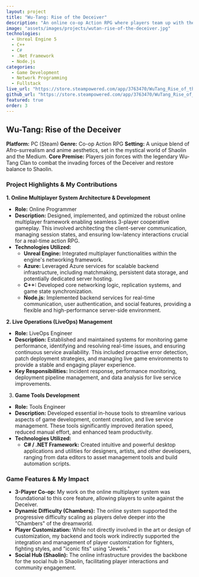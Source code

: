 ```yaml
---
layout: project
title: "Wu-Tang: Rise of the Deceiver"
description: "An online co-op Action RPG where players team up with the legendary Wu-Tang Clan. Built with Unreal Engine 5, C++, and Node.js, this game features a robust 3-player multiplayer system set in a unique Afro-surrealist world."
image: "assets/images/projects/wutan-rise-of-the-deceiver.jpg"
technologies:
  - Unreal Engine 5
  - C++
  - C#
  - .Net Framework
  - Node.js
categories:
  - Game Development
  - Network Programming
  - Fullstack
live_url: "https://store.steampowered.com/app/3763470/WuTang_Rise_of_the_Deceiver/"
github_url: "https://store.steampowered.com/app/3763470/WuTang_Rise_of_the_Deceiver/"
featured: true
order: 3
---
```


## Wu-Tang: Rise of the Deceiver

**Platform:** PC (Steam)
**Genre:** Co-op Action RPG
**Setting:** A unique blend of Afro-surrealism and anime aesthetics, set in the mystical world of Shaolin and the Medium.
**Core Premise:** Players join forces with the legendary Wu-Tang Clan to combat the invading forces of the Deceiver and restore balance to Shaolin.

### Project Highlights & My Contributions

**1. Online Multiplayer System Architecture & Development**

- **Role:** Online Programmer
- **Description:** Designed, implemented, and optimized the robust online multiplayer framework enabling seamless 3-player cooperative gameplay. This involved architecting the client-server communication, managing session states, and ensuring low-latency interactions crucial for a real-time action RPG.
- **Technologies Utilized:**
  - **Unreal Engine:** Integrated multiplayer functionalities within the engine's networking framework.
  - **Azure:** Leveraged Azure services for scalable backend infrastructure, including matchmaking, persistent data storage, and potentially dedicated server hosting.
  - **C++:** Developed core networking logic, replication systems, and game state synchronization.
  - **Node.js:** Implemented backend services for real-time communication, user authentication, and social features, providing a flexible and high-performance server-side environment.

**2. Live Operations (LiveOps) Management**

- **Role:** LiveOps Engineer
- **Description:** Established and maintained systems for monitoring game performance, identifying and resolving real-time issues, and ensuring continuous service availability. This included proactive error detection, patch deployment strategies, and managing live game environments to provide a stable and engaging player experience.
- **Key Responsibilities:** Incident response, performance monitoring, deployment pipeline management, and data analysis for live service improvements.

3. **Game Tools Development**

- **Role:** Tools Engineer
- **Description:** Developed essential in-house tools to streamline various aspects of game development, content creation, and live service management. These tools significantly improved iteration speed, reduced manual effort, and enhanced team productivity.
- **Technologies Utilized:**
  - **C# / .NET Framework:** Created intuitive and powerful desktop applications and utilities for designers, artists, and other developers, ranging from data editors to asset management tools and build automation scripts.

### Game Features & My Impact

- **3-Player Co-op:** My work on the online multiplayer system was foundational to this core feature, allowing players to unite against the Deceiver.
- **Dynamic Difficulty (Chambers):** The online system supported the progressive difficulty scaling as players delve deeper into the "Chambers" of the dreamworld.
- **Player Customization:** While not directly involved in the art or design of customization, my backend and tools work indirectly supported the integration and management of player customization for fighters, fighting styles, and "iconic fits" using "Jewels."
- **Social Hub (Shaolin):** The online infrastructure provides the backbone for the social hub in Shaolin, facilitating player interactions and community engagement.
